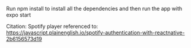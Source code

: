 

Run npm install to install all the dependencies and then run the app with expo start

Citation: Spotify player referenced to: https://javascript.plainenglish.io/spotify-authentication-with-reactnative-2b6156573d19
